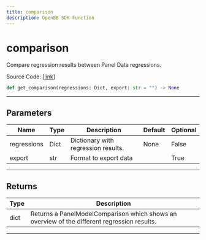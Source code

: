 ```yaml
---
title: comparison
description: OpenBB SDK Function
---
```


# comparison

Compare regression results between Panel Data regressions.

Source Code: [[link](https://github.com/OpenBB-finance/OpenBBTerminal/tree/main/openbb_terminal/econometrics/regression_model.py#L447)]
```python
def get_comparison(regressions: Dict, export: str = "") -> None
```
---
## Parameters
| Name | Type | Description | Default | Optional |
| ---- | ---- | ----------- | ------- | -------- |
| regressions | Dict | Dictionary with regression results. | None | False |
| export | str | Format to export data |  | True |

---
## Returns
| Type | Description |
| ---- | ----------- |
| dict | Returns a PanelModelComparison which shows an overview of the different regression results. |
---
